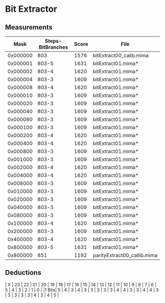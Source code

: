 # Bit Extractor

## Measurements

| Mask      | Steps-BitBranches | Score | File |
| --- | --- | --- | --- |
| 0x000000  | 803   | 1576  | bitExtract00_calib.mima |
| 0x000001  | 803-5 | 1631  | bitExtract01.mima* |
| 0x000002  | 803-4 | 1620  | bitExtract01.mima* |
| 0x000004  | 803-3 | 1609  | bitExtract01.mima* |
| 0x000008  | 803-4 | 1620  | bitExtract01.mima* |
| 0x000010  | 803-3 | 1609  | bitExtract01.mima* |
| 0x000020  | 803-3 | 1609  | bitExtract01.mima* |
| 0x000040  | 803-3 | 1609  | bitExtract01.mima* |
| 0x000080  | 803-3 | 1609  | bitExtract01.mima* |
| 0x000100  | 803-3 | 1609  | bitExtract01.mima* |
| 0x000200  | 803-4 | 1620  | bitExtract01.mima* |
| 0x000400  | 803-4 | 1620  | bitExtract01.mima* |
| 0x000800  | 803-3 | 1609  | bitExtract01.mima* |
| 0x001000  | 803-3 | 1609  | bitExtract01.mima* |
| 0x002000  | 803-4 | 1620  | bitExtract01.mima* |
| 0x004000  | 803-4 | 1620  | bitExtract01.mima* |
| 0x008000  | 803-3 | 1609  | bitExtract01.mima* |
| 0x010000  | 803-3 | 1609  | bitExtract01.mima* |
| 0x020000  | 803-3 | 1609  | bitExtract01.mima* |
| 0x040000  | 803-3 | 1609  | bitExtract01.mima* |
| 0x080000  | 803-3 | 1609  | bitExtract01.mima* |
| 0x100000  | 803-4 | 1620  | bitExtract01.mima* |
| 0x200000  | 803-3 | 1609  | bitExtract01.mima* |
| 0x400000  | 803-4 | 1620  | bitExtract01.mima* |
| 0x800000  | 803-5 | 1631  | bitExtract01.mima* |
| 0x800000  | 851   | 1192  | parityExtract00_callib.mima |

## Deductions

| X | 23 | 22 | 21 | 20 | 19 | 18 | 17 | 16 | 15 | 14 | 13 | 12 | 11 | 10 |  9 |  8 |  7 |  6 |  5 |  4 |  3 |  2 |  1 |  0 |
|1 Bits| 5  | 4  | 3  | 4  | 3  | 3  | 3  | 3  | 3  | 4  | 4  | 3  | 3  | 4  | 4  | 3  | 3  | 3  | 3  | 3  | 4  | 3  | 4  | 5 |
